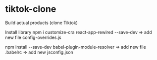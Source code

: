# tiktok-clone
Build actual products (clone Tiktok)

Install library
npm i customize-cra react-app-rewired --save-dev
=> add new file config-overrides.js

npm install --save-dev babel-plugin-module-resolver 
=> add new file .babelrc
=> add new jsconfig.json 
